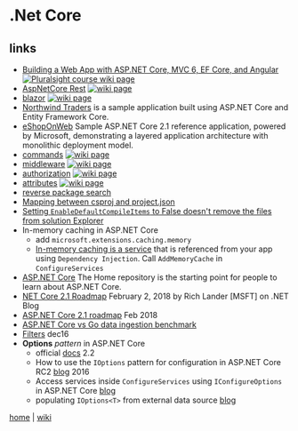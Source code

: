 # .Net Core

## links

- [Building a Web App with ASP.NET Core, MVC 6, EF Core, and Angular](./netcore/Building.A.Web.App.With.ASP.NET.Core.MVC6.EFCore.And.Angular.md) [![Pluralsight course wiki page](https://img.shields.io/badge/Pluralsight-wiki-red.svg)](./netcore/Building.A.Web.App.With.ASP.NET.Core.MVC6.EFCore.And.Angular.md)
- [AspNetCore Rest](rest.md) [![wiki page](https://img.shields.io/badge/wiki-page-green.svg)](rest.md)
- [blazor](./netcore/blazor.md) [![wiki page](https://img.shields.io/badge/wiki-page-green.svg)](./netcore/blazor.md)
- [Northwind Traders](https://github.com/JasonGT/NorthwindTraders) is a sample application built using ASP.NET Core and Entity Framework Core.
- [eShopOnWeb](https://github.com/dotnet-architecture/eShopOnWeb) Sample ASP.NET Core 2.1 reference application, powered by Microsoft, demonstrating a layered application architecture with monolithic deployment model.
- [commands](./netcore/commands.md) [![wiki page](https://img.shields.io/badge/wiki-page-green.svg)](./netcore/commands.md)
- [middleware](./netcore/middleware.md) [![wiki page](https://img.shields.io/badge/wiki-page-green.svg)](./netcore/middleware.md)
- [authorization](./netcore/authorization.md) [![wiki page](https://img.shields.io/badge/wiki-page-green.svg)](./netcore/authorization.md)
- [attributes](./netcore/attrib.md) [![wiki page](https://img.shields.io/badge/wiki-page-green.svg)](./netcore/attrib.md)
- [reverse package search](https://packagesearch.azurewebsites.net/)
- [Mapping between csproj and project.json](https://docs.microsoft.com/en-us/dotnet/core/tools/project-json-to-csproj)
- [Setting `EnableDefaultCompileItems` to False doesn't remove the files from solution Explorer](https://github.com/dotnet/sdk/issues/1157)
- In-memory caching in ASP.NET Core
  - add `microsoft.extensions.caching.memory`
  - [In-memory caching is a service](https://docs.microsoft.com/en-us/aspnet/core/performance/caching/memory) that is referenced from your app using `Dependency Injection`. Call `AddMemoryCache` in `ConfigureServices`
- [ASP.NET Core](https://github.com/aspnet/home) The Home repository is the starting point for people to learn about ASP.NET Core.
- [NET Core 2.1 Roadmap](https://blogs.msdn.microsoft.com/dotnet/2018/02/02/net-core-2-1-roadmap/) February 2, 2018 by Rich Lander [MSFT] on .NET Blog
- [ASP.NET Core 2.1 roadmap](https://blogs.msdn.microsoft.com/webdev/2018/02/02/asp-net-core-2-1-roadmap/) Feb 2018
- [ASP.NET Core vs Go data ingestion benchmark](https://stefanprodan.com/2016/aspnetcore-vs-golang-data-ingestion-benchmark/)
- [Filters](https://docs.microsoft.com/en-us/aspnet/core/mvc/controllers/filters) dec16
- **Options** _pattern_ in ASP.NET Core
  - official [docs](https://docs.microsoft.com/en-us/aspnet/core/fundamentals/configuration/options?view=aspnetcore-2.2) 2.2
  - How to use the `IOptions` pattern for configuration in ASP.NET Core RC2 [blog](https://andrewlock.net/how-to-use-the-ioptions-pattern-for-configuration-in-asp-net-core-rc2/) 2016
  - Access services inside `ConfigureServices` using `IConfigureOptions` in ASP.NET Core [blog](https://andrewlock.net/access-services-inside-options-and-startup-using-configureoptions/)
  - populating `IOptions<T>` from external data source [blog](https://tpodolak.com/blog/2017/02/26/asp-net-core-populating-ioptions-external-data-source/)

[home](../README.md) | [wiki](https://github.com/illegitimis/Tutorial/wiki)
